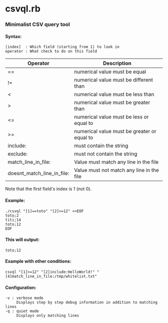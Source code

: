 # csvql.rb

### Minimalist CSV query tool


#### Syntax:

	[index]  : Which field (starting from 1) to look in
	operator : What check to do on this field

| Operator                      | Description                                 |
|-------------------------------|---------------------------------------------|
| ==                            | numerical value must be equal               |
| !=                            | numerical value must be different than      |
| <                             | numerical value must be less than           |
| >                             | numerical value must be greater than        |
| <=                            | numerical value must be less or equal to    |
| >=                            | numerical value must be greater or equal to |
| include:                      | must contain the string                     |
| exclude:                      | must not contain the string                 |
| match\_line\_in\_file:        | Value must match any line in the file       |
| doesnt\_match\_line\_in_file: | Value must not match any line in the file   |

Note that the first field's index is 1 (not 0).

#### Example:

	./csvql "[1]==toto" "[2]>=12" <<EOF
	toto;2
	titi;14
	toto;12
	EOF

#### This will output:

	toto;12

#### Example with other conditions:

	csvql "[1]>=12" "[2]include:HelloWorld!" "[4]match_line_in_file:/tmp/whitelist.txt"

#### Configuration:
	-v : verbose mode
		 Displays step by step debug information in addition to matching lines
	-q : quiet mode
		 Displays only matching lines
